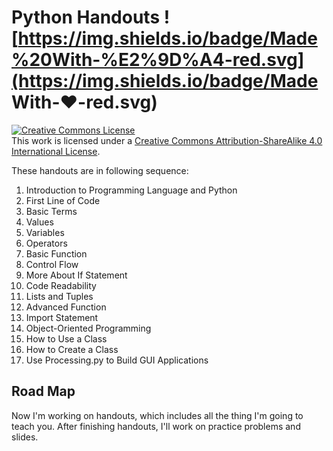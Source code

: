 # Python Handouts ![https://img.shields.io/badge/Made%20With-%E2%9D%A4-red.svg](https://img.shields.io/badge/Made With-❤-red.svg)

<a rel="license" href="http://creativecommons.org/licenses/by-sa/4.0/"><img alt="Creative Commons License" style="border-width:0" src="https://i.creativecommons.org/l/by-sa/4.0/88x31.png" /></a><br />This work is licensed under a <a rel="license" href="http://creativecommons.org/licenses/by-sa/4.0/">Creative Commons Attribution-ShareAlike 4.0 International License</a>.

These handouts are in following sequence:

1. Introduction to Programming Language and Python
2. First Line of Code
3. Basic Terms
4. Values
5. Variables
6. Operators
7. Basic Function
8. Control Flow
9. More About If Statement
10. Code Readability
11. Lists and Tuples
12. Advanced Function
13. Import Statement
14. Object-Oriented Programming
15. How to Use a Class
16. How to Create a Class
17. Use Processing.py to Build GUI Applications

## Road Map

Now I'm working on handouts, which includes all the thing I'm going to teach you. After finishing handouts, I'll work on practice problems and slides.